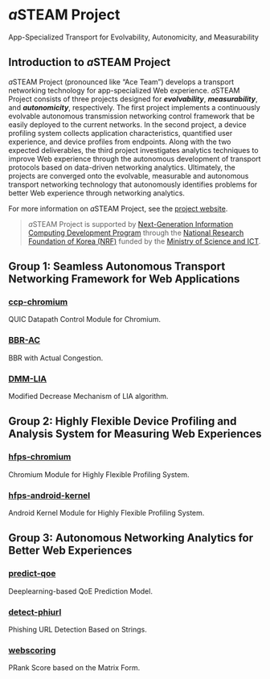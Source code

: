 # *a*STEAM Project
App-Specialized Transport for Evolvability, Autonomicity, and Measurability
## Introduction to *a*STEAM Project
*a*STEAM Project (pronounced like “Ace Team”) develops a transport networking technology for app-specialized Web experience. *a*STEAM Project consists of three projects designed for **_evolvability_**, **_measurability_**, and **_autonomicity_**, respectively. The first project implements a continuously evolvable autonomous transmission networking control framework that be easily deployed to the current networks. In the second project, a device profiling system collects application characteristics, quantified user experience, and device profiles from endpoints. Along with the two expected deliverables, the third project investigates analytics techniques to improve Web experience through the autonomous development of transport protocols based on data-driven networking analytics. Ultimately, the projects are converged onto the evolvable, measurable and autonomous transport networking technology that autonomously identifies problems for better Web experience through networking analytics.

For more information on *a*STEAM Project, see the [project website](https://asteam.korea.ac.kr/).

> *a*STEAM Project is supported by [Next-Generation Information Computing Development Program](http://www.nrf.re.kr/eng/cms/page/main?menu_no=201) through the [National Research Foundation of Korea (NRF)](http://www.nrf.re.kr/) funded by the [Ministry of Science and ICT](https://www.msit.go.kr/).

## Group 1: Seamless Autonomous Transport Networking Framework for Web Applications
### [ccp-chromium](https://github.com/ku-asteam/ccp-chromium/)
QUIC Datapath Control Module for Chromium.
### [BBR-AC](https://github.com/ku-asteam/BBR-AC/)
BBR with Actual Congestion.
### [DMM-LIA](https://github.com/ku-asteam/DMM-LIA/)
Modified Decrease Mechanism of LIA algorithm.

## Group 2: Highly Flexible Device Profiling and Analysis System for Measuring Web Experiences
### [hfps-chromium](https://github.com/ku-asteam/hfps-chromium/)
Chromium Module for Highly Flexible Profiling System.
### [hfps-android-kernel](https://github.com/ku-asteam/hfps-android-kernel/)
Android Kernel Module for Highly Flexible Profiling System.

## Group 3: Autonomous Networking Analytics for Better Web Experiences
### [predict-qoe](https://github.com/ku-asteam/predict-qoe/)
Deeplearning-based QoE Prediction Model.
### [detect-phiurl](https://github.com/ku-asteam/detect-phiurl/)
Phishing URL Detection Based on Strings.
### [webscoring](https://github.com/ku-asteam/webscoring/)
PRank Score based on the Matrix Form.
